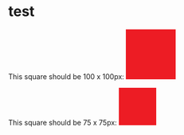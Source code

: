 # test

This square should be 100 x 100px:
![](https://github.com/jb361/test/blob/main/red.png)

This square should be 75 x 75px:
<img src="https://github.com/jb361/test/blob/main/red.png" width="75" height="75"/>

